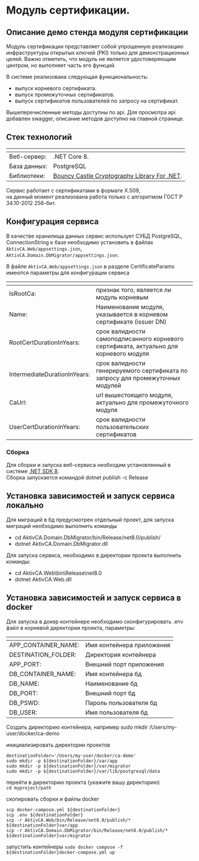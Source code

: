 # Модуль сертификации.


## Описание демо стенда модуля сертификации

Модуль сертификации представляет собой упрощенную реализацию инфраструктуры открытых ключей (PKI) только для демонстрационных целей. Важно отметить, что модуль не является удостоверяющим центром, но выполняет часть его функций.

В системе реализована следующая функциональность:
- выпуск корневого сертификата.
- выпуск промежуточных сертификатов.
- выпуск сертификатов пользователей по запросу на сертификат.

Вышеперечисленные методы доступны по api. Для просмотра api добавлен swagger, описание методов доступно на главной странице.


## Стек технологий

| <!-- -->         | <!-- -->              |
| ---              | ---                   |
| Веб-сервер:      | .NET Core 8.          |   
| База данных:     | PostgreSQL            |
| Библиотеки:      | [Bouncy Castle Cryptography Library For .NET](https://github.com/bcgit/bc-csharp).   |

Сервис работает с сертификатами в формате X.509,<br />
на данный момент реализована работа только с алгоритмом ГОСТ Р 34.10-2012 256-бит.<br />


## Конфигурация сервиса

В качестве хранилища данных сервис использует СУБД PostgreSQL,<br />
ConnectionString к базе необходимо установить в файлах `AktivCA.Web/appsettings.json`, `AktivCA.Domain.DbMigrator/appsettings.json`.

В файле `AktivCA.Web/appsettings.json` в разделе CertificateParams имеются параметры для конфигурации сервиса

| <!-- -->                      | <!-- -->                                                                              |
| ---                           | ---                                                                                   |
| IsRootCa:                     | признак того, является ли модуль корневым                                             | 
| Name:                         | Наименование модуля, указывается в корневом сертификате (issuer DN)                   |   
| RootCertDurationInYears:      | срок валидности самоподписанного корневого сертификата, актуально для корневого модуля|
| IntermediateDurationInYears:  | срок валидности генерируемого сертификата по запросу для промежуточных модулей        |
| CaUrl:                        | url вышестоящего модуля, актуально для промежуточного модуля                          |
| UserCertDurationInYears:      | срок валидности пользовательских сертификатов                                         |


### Сборка 

Для сборки и запуска веб-сервиса необходим установленный в системе [.NET SDK 8](https://dotnet.microsoft.com/en-us/download/dotnet/8.0).<br />
Сборка запускается командой dotnet publish -c Release


## Установка зависимостей и запуск сервиса локально

Для миграций в бд предусмотрен отдeльный проект, для запуска миграций необходимо выполнить команды 

- cd AktivCA.Domain.DbMigrator/bin/Release/net8.0/publish/
- dotnet AktivCA.Domain.DbMigrator.dll

Для запуска сервиса, необходимо в директории проекта выполнить команды:

- cd AktivCA.Web\bin\Release\net8.0
- dotnet AktivCA.Web.dll


## Установка зависимостей и запуск сервиса в docker

Для запуска в докер контейнере необходимо сконфигурировать .env файл в корневой директории проекта, параметры:


| <!-- -->                      | <!-- -->                     |
| ---                           | ---                          |
| APP_CONTAINER_NAME:           | Имя контейнера приложения    |
| DESTINATION_FOLDER:           | Директория контейнера        |
| APP_PORT:                     | Внешний порт приложения      |
| DB_CONTAINER_NAME:            | Имя контейнера бд            |
| DB_NAME:                      | Наименование бд              |
| DB_PORT:                      | Внешний порт бд              |
| DB_PSWD:                      | Пароль пользователя бд       |
| DB_USER:                      | Имя пользователя бд          |

Создать директорию контейнера, например sudo mkdir /Users/my-user/docker/ca-demo

инициализировать директории проектов
```
destinationFolder='/Users/my-user/docker/ca-demo'
sudo mkdir -p ${destinationFolder}/var/app
sudo mkdir -p ${destinationFolder}/var/migrator
sudo mkdir -p ${destinationFolder}/var/lib/postgresql/data
```

перейти в директорию проекта (укажите вашу директорию)<br />
```сd myproject/path```

скопировать сборки и файлы docker
```
scp docker-compose.yml ${destinationFolder}
scp .env ${destinationFolder}
scp -r AktivCA.Web/bin/Release/net8.0/publish/* ${destinationFolder}var/app
scp -r AktivCA.Domain.DbMigrator/bin/Release/net8.0/publish/* ${destinationFolder}var/migrator
```

запустить контейнеры ```sudo docker compose -f ${destinationFolder}docker-compose.yml up```